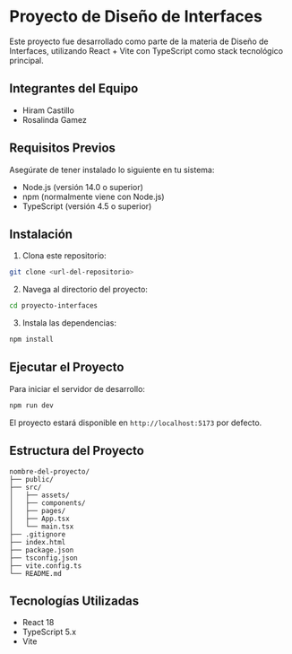 # Proyecto de Diseño de Interfaces

Este proyecto fue desarrollado como parte de la materia de Diseño de Interfaces, utilizando React + Vite con TypeScript como stack tecnológico principal.

## Integrantes del Equipo
- Hiram Castillo
- Rosalinda Gamez

## Requisitos Previos

Asegúrate de tener instalado lo siguiente en tu sistema:
- Node.js (versión 14.0 o superior)
- npm (normalmente viene con Node.js)
- TypeScript (versión 4.5 o superior)

## Instalación

1. Clona este repositorio:
```bash
git clone <url-del-repositorio>
```

2. Navega al directorio del proyecto:
```bash
cd proyecto-interfaces
```

3. Instala las dependencias:
```bash
npm install
```

## Ejecutar el Proyecto

Para iniciar el servidor de desarrollo:

```bash
npm run dev
```

El proyecto estará disponible en `http://localhost:5173` por defecto.

## Estructura del Proyecto

```
nombre-del-proyecto/
├── public/
├── src/
│   ├── assets/
│   ├── components/
│   ├── pages/
│   ├── App.tsx
│   └── main.tsx
├── .gitignore
├── index.html
├── package.json
├── tsconfig.json
├── vite.config.ts
└── README.md
```

## Tecnologías Utilizadas

- React 18
- TypeScript 5.x
- Vite
